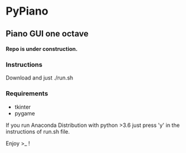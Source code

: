 # PyPiano
## Piano GUI one octave
#### Repo is under construction.

### Instructions
Download and just ./run.sh<br/>

### Requirements
 - tkinter
 - pygame

If you run Anaconda Distribution with python >3.6 just press 'y' in the instructions of run.sh file.<br/>

Enjoy >_ !
